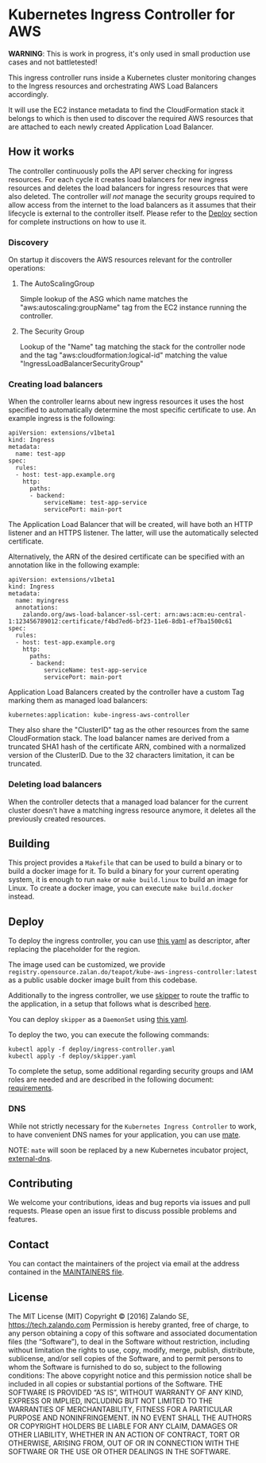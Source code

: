 # Kubernetes Ingress Controller for AWS

**WARNING**: This is work in progress, it's only used in small production use cases and not battletested!

This ingress controller runs inside a Kubernetes cluster monitoring changes to the Ingress resources and orchestrating 
AWS Load Balancers accordingly.

It will use the EC2 instance metadata to find the CloudFormation
stack it belongs to which is then used to discover the required AWS resources that are attached to each newly created Application Load Balancer.

## How it works

The controller continuously polls the API server checking for ingress resources. For each cycle it creates load balancers for new
ingress resources and deletes the load balancers for ingress resources that were also deleted.
The controller *will not* manage the security groups required to allow access from the internet to the load balancers as it assumes that their lifecycle is external to the controller itself. Please refer to the [Deploy](#deploy) section for complete instructions on how to use it.

### Discovery

On startup it discovers the AWS resources relevant for the controller operations:
 
1. The AutoScalingGroup

    Simple lookup of the ASG which name matches the "aws:autoscaling:groupName" tag from the EC2 instance running the
    controller.

2. The Security Group

    Lookup of the "Name" tag matching the stack for the controller node and the tag "aws:cloudformation:logical-id"
    matching the value "IngressLoadBalancerSecurityGroup"

### Creating load balancers

When the controller learns about new ingress resources it uses the host specified to automatically determine the most specific certificate to use. 
An example ingress is the following:

```
apiVersion: extensions/v1beta1
kind: Ingress
metadata:
  name: test-app
spec:
  rules:
  - host: test-app.example.org
    http:
      paths:
      - backend:
          serviceName: test-app-service
          servicePort: main-port
```

The Application Load Balancer that will be created, will have both an HTTP listener and an HTTPS listener. The latter, will use the automatically selected certificate.

Alternatively, the ARN of the desired certificate can be specified with an annotation like in the following example: 

```
apiVersion: extensions/v1beta1
kind: Ingress
metadata:
  name: myingress
  annotations:
    zalando.org/aws-load-balancer-ssl-cert: arn:aws:acm:eu-central-1:123456789012:certificate/f4bd7ed6-bf23-11e6-8db1-ef7ba1500c61
spec:
  rules:
  - host: test-app.example.org
    http:
      paths:
      - backend:
          serviceName: test-app-service
          servicePort: main-port
```

Application Load Balancers created by the controller have a custom Tag marking them as managed load balancers:

    kubernetes:application: kube-ingress-aws-controller

They also share the "ClusterID" tag as the other resources from the same CloudFormation stack. The load balancer names
are derived from a truncated SHA1 hash of the certificate ARN, combined with a normalized version of the ClusterID.
Due to the 32 characters limitation, it can be truncated.
 
### Deleting load balancers

When the controller detects that a managed load balancer for the current cluster doesn't have a matching ingress 
resource anymore, it deletes all the previously created resources.

## Building

This project provides a `Makefile` that can be used to build a binary or to build a docker image for it. To build a binary for your current operating system, it is enough to run `make` or `make build.linux` to build an image for Linux. 
To create a docker image, you can execute `make build.docker` instead. 

## Deploy

To deploy the ingress controller, you can use [this yaml](deploy/ingress-controller.yaml) as descriptor, after replacing the placeholder for the region.

The image used can be customized, we provide `registry.opensource.zalan.do/teapot/kube-aws-ingress-controller:latest` as a public usable docker image built from this codebase.

Additionally to the ingress controller, we use [skipper](https://github.com/zalando/skipper) to route the traffic to the application, in a setup that follows what is described [here](https://kubernetes-on-aws.readthedocs.io/en/latest/user-guide/ingress.html). 

You can deploy `skipper` as a `DaemonSet` using [this yaml](deploy/skipper.yaml).

To deploy the two, you can execute the following commands: 

```
kubectl apply -f deploy/ingress-controller.yaml
kubectl apply -f deploy/skipper.yaml
```

To complete the setup, some additional regarding security groups and IAM roles are needed and are described in the following document: [requirements](deploy/requirements.md).

### DNS 

While not strictly necessary for the `Kubernetes Ingress Controller` to work, to have convenient DNS names for your application, you can use [mate](https://github.com/zalando-incubator/mate). 

NOTE: `mate` will soon be replaced by a new Kubernetes incubator project, [external-dns](https://github.com/kubernetes-incubator/external-dns).

## Contributing

We welcome your contributions, ideas and bug reports via issues and pull requests. Please open an issue first to discuss possible problems and features. 

## Contact 

You can contact the maintainers of the project via email at the address contained in the [MAINTAINERS file](MAINTAINERS).

## License

The MIT License (MIT) Copyright © [2016] Zalando SE, https://tech.zalando.com
Permission is hereby granted, free of charge, to any person obtaining a copy of this software and associated documentation files (the “Software”), to deal in the Software without restriction, including without limitation the rights to use, copy, modify, merge, publish, distribute, sublicense, and/or sell copies of the Software, and to permit persons to whom the Software is furnished to do so, subject to the following conditions:
The above copyright notice and this permission notice shall be included in all copies or substantial portions of the Software.
THE SOFTWARE IS PROVIDED “AS IS”, WITHOUT WARRANTY OF ANY KIND, EXPRESS OR IMPLIED, INCLUDING BUT NOT LIMITED TO THE WARRANTIES OF MERCHANTABILITY, FITNESS FOR A PARTICULAR PURPOSE AND NONINFRINGEMENT. IN NO EVENT SHALL THE AUTHORS OR COPYRIGHT HOLDERS BE LIABLE FOR ANY CLAIM, DAMAGES OR OTHER LIABILITY, WHETHER IN AN ACTION OF CONTRACT, TORT OR OTHERWISE, ARISING FROM, OUT OF OR IN CONNECTION WITH THE SOFTWARE OR THE USE OR OTHER DEALINGS IN THE SOFTWARE.